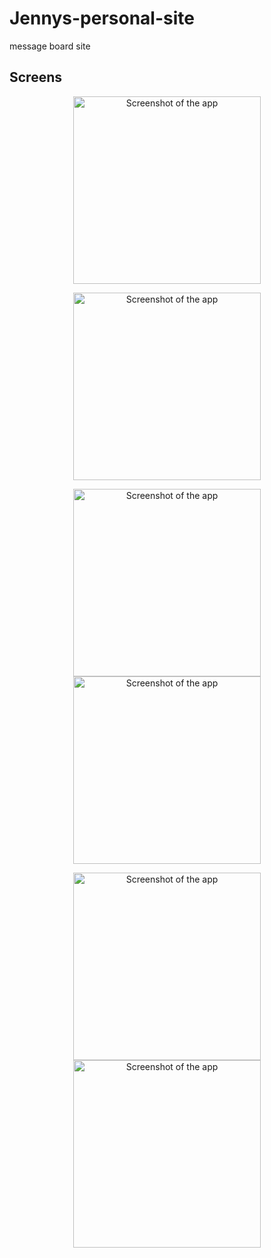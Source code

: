 # Jennys-personal-site
message board site

## Screens
<p align="middle">
<img src="./screenshot/ScreenShot1.png" alt="Screenshot of the app" height="300" />
</p>
<p align="middle">
<img src="./creenshot/ScreenShot2.png" alt="Screenshot of the app" height="300" />
</p>
<p align="middle">
<img src="./screenshot/ScreenShot3.png" alt="Screenshot of the app" height="300" />
<img src="./screenshot/ScreenShot4.png" alt="Screenshot of the app" height="300" />
</p>
<p align="middle">
<img src="./screenshot/ScreenShot5.png" alt="Screenshot of the app" height="300" />
<img src="./screenshot/ScreenShot6.png" alt="Screenshot of the app" height="300" />
</p>
